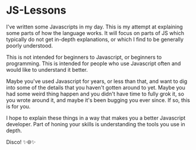 # JS-Lessons

I've written some Javascripts in my day. This is my attempt at explaining some parts of how the language works. It will focus on parts of JS which typically do not get in-depth explanations, or which I find to be generally poorly understood.

This is not intended for beginners to Javascript, or beginners to programming. This is intended for people who use Javascript often and would like to understand it better.

Maybe you've used Javascript for years, or less than that, and want to dig into some of the details that you haven't gotten around to yet. Maybe you had some weird thing happen and you didn't have time to fully grok it, so you wrote around it, and maybe it's been bugging you ever since. If so, this is for you.

I hope to explain these things in a way that makes you a better Javascript developer. Part of honing your skills is understanding the tools you use in depth.

Disco! ✨🌐✨